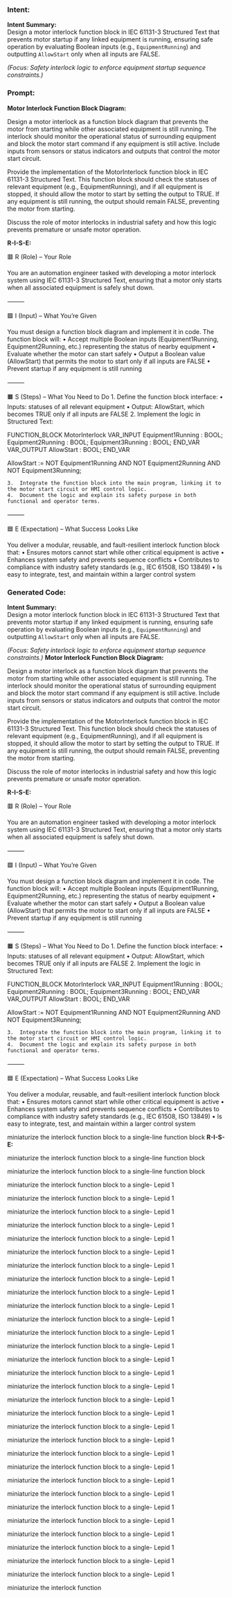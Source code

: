 ### Intent:
**Intent Summary:**  
Design a motor interlock function block in IEC 61131-3 Structured Text that prevents motor startup if any linked equipment is running, ensuring safe operation by evaluating Boolean inputs (e.g., `EquipmentRunning`) and outputting `AllowStart` only when all inputs are FALSE.  

*(Focus: Safety interlock logic to enforce equipment startup sequence constraints.)*

### Prompt:
**Motor Interlock Function Block Diagram:**

Design a motor interlock as a function block diagram that prevents the motor from starting while other associated equipment is still running. The interlock should monitor the operational status of surrounding equipment and block the motor start command if any equipment is still active. Include inputs from sensors or status indicators and outputs that control the motor start circuit.

Provide the implementation of the MotorInterlock function block in IEC 61131-3 Structured Text. This function block should check the statuses of relevant equipment (e.g., EquipmentRunning), and if all equipment is stopped, it should allow the motor to start by setting the output to TRUE. If any equipment is still running, the output should remain FALSE, preventing the motor from starting.

Discuss the role of motor interlocks in industrial safety and how this logic prevents premature or unsafe motor operation.

**R-I-S-E:**

🟥 R (Role) – Your Role

You are an automation engineer tasked with developing a motor interlock system using IEC 61131-3 Structured Text, ensuring that a motor only starts when all associated equipment is safely shut down.

⸻

🟩 I (Input) – What You’re Given

You must design a function block diagram and implement it in code. The function block will:
	•	Accept multiple Boolean inputs (Equipment1Running, Equipment2Running, etc.) representing the status of nearby equipment
	•	Evaluate whether the motor can start safely
	•	Output a Boolean value (AllowStart) that permits the motor to start only if all inputs are FALSE
	•	Prevent startup if any equipment is still running

⸻

🟧 S (Steps) – What You Need to Do
	1.	Define the function block interface:
	•	Inputs: statuses of all relevant equipment
	•	Output: AllowStart, which becomes TRUE only if all inputs are FALSE
	2.	Implement the logic in Structured Text:

 FUNCTION_BLOCK MotorInterlock
VAR_INPUT
    Equipment1Running : BOOL;
    Equipment2Running : BOOL;
    Equipment3Running : BOOL;
END_VAR
VAR_OUTPUT
    AllowStart : BOOL;
END_VAR

AllowStart := NOT Equipment1Running AND NOT Equipment2Running AND NOT Equipment3Running;

	3.	Integrate the function block into the main program, linking it to the motor start circuit or HMI control logic.
	4.	Document the logic and explain its safety purpose in both functional and operator terms.

⸻

🟦 E (Expectation) – What Success Looks Like

You deliver a modular, reusable, and fault-resilient interlock function block that:
	•	Ensures motors cannot start while other critical equipment is active
	•	Enhances system safety and prevents sequence conflicts
	•	Contributes to compliance with industry safety standards (e.g., IEC 61508, ISO 13849)
	•	Is easy to integrate, test, and maintain within a larger control system

### Generated Code:
**Intent Summary:**  
Design a motor interlock function block in IEC 61131-3 Structured Text that prevents motor startup if any linked equipment is running, ensuring safe operation by evaluating Boolean inputs (e.g., `EquipmentRunning`) and outputting `AllowStart` only when all inputs are FALSE.  

*(Focus: Safety interlock logic to enforce equipment startup sequence constraints.)*
**Motor Interlock Function Block Diagram:**

Design a motor interlock as a function block diagram that prevents the motor from starting while other associated equipment is still running. The interlock should monitor the operational status of surrounding equipment and block the motor start command if any equipment is still active. Include inputs from sensors or status indicators and outputs that control the motor start circuit.

Provide the implementation of the MotorInterlock function block in IEC 61131-3 Structured Text. This function block should check the statuses of relevant equipment (e.g., EquipmentRunning), and if all equipment is stopped, it should allow the motor to start by setting the output to TRUE. If any equipment is still running, the output should remain FALSE, preventing the motor from starting.

Discuss the role of motor interlocks in industrial safety and how this logic prevents premature or unsafe motor operation.

**R-I-S-E:**

🟥 R (Role) – Your Role

You are an automation engineer tasked with developing a motor interlock system using IEC 61131-3 Structured Text, ensuring that a motor only starts when all associated equipment is safely shut down.

⸻

🟩 I (Input) – What You’re Given

You must design a function block diagram and implement it in code. The function block will:
	•	Accept multiple Boolean inputs (Equipment1Running, Equipment2Running, etc.) representing the status of nearby equipment
	•	Evaluate whether the motor can start safely
	•	Output a Boolean value (AllowStart) that permits the motor to start only if all inputs are FALSE
	•	Prevent startup if any equipment is still running

⸻

🟧 S (Steps) – What You Need to Do
	1.	Define the function block interface:
	•	Inputs: statuses of all relevant equipment
	•	Output: AllowStart, which becomes TRUE only if all inputs are FALSE
	2.	Implement the logic in Structured Text:

 FUNCTION_BLOCK MotorInterlock
VAR_INPUT
    Equipment1Running : BOOL;
    Equipment2Running : BOOL;
    Equipment3Running : BOOL;
END_VAR
VAR_OUTPUT
    AllowStart : BOOL;
END_VAR

AllowStart := NOT Equipment1Running AND NOT Equipment2Running AND NOT Equipment3Running;

	3.	Integrate the function block into the main program, linking it to the motor start circuit or HMI control logic.
	4.	Document the logic and explain its safety purpose in both functional and operator terms.

⸻

🟦 E (Expectation) – What Success Looks Like

You deliver a modular, reusable, and fault-resilient interlock function block that:
	•	Ensures motors cannot start while other critical equipment is active
	•	Enhances system safety and prevents sequence conflicts
	•	Contributes to compliance with industry safety standards (e.g., IEC 61508, ISO 13849)
	•	Is easy to integrate, test, and maintain within a larger control system

 miniaturize the interlock function block to a single-line function block
**R-I-S-E:**

 miniaturize the interlock function block to a single-line function block

 miniaturize the interlock function block to a single-line function block

 miniaturize the interlock function block to a single- Lepid 1

 miniaturize the interlock function block to a single- Lepid 1

 miniaturize the interlock function block to a single- Lepid 1

 miniaturize the interlock function block to a single- Lepid 1

 miniaturize the interlock function block to a single- Lepid 1

 miniaturize the interlock function block to a single- Lepid 1

 miniaturize the interlock function block to a single- Lepid 1

 miniaturize the interlock function block to a single- Lepid 1

 miniaturize the interlock function block to a single- Lepid 1

 miniaturize the interlock function block to a single- Lepid 1

 miniaturize the interlock function block to a single- Lepid 1

 miniaturize the interlock function block to a single- Lepid 1

 miniaturize the interlock function block to a single- Lepid 1

 miniaturize the interlock function block to a single- Lepid 1

 miniaturize the interlock function block to a single- Lepid 1

 miniaturize the interlock function block to a single- Lepid 1

 miniaturize the interlock function block to a single- Lepid 1

 miniaturize the interlock function block to a single- Lepid 1

 miniaturize the interlock function block to a single- Lepid 1

 miniaturize the interlock function block to a single- Lepid 1

 miniaturize the interlock function block to a single- Lepid 1

 miniaturize the interlock function block to a single- Lepid 1

 miniaturize the interlock function block to a single- Lepid 1

 miniaturize the interlock function block to a single- Lepid 1

 miniaturize the interlock function block to a single- Lepid 1

 miniaturize the interlock function block to a single- Lepid 1

 miniaturize the interlock function block to a single- Lepid 1

 miniaturize the interlock function block to a single- Lepid 1

 miniaturize the interlock function block to a single- Lepid 1

 miniaturize the interlock function block to a single- Lepid 1

 miniaturize the interlock function
